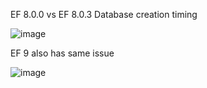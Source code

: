 EF 8.0.0 vs EF 8.0.3 Database creation timing

![image](https://github.com/EvgenyMuryshkin/EF8PPerf/assets/11254187/69f5ee41-1701-4ec5-9d3c-cc39a4cfa739)

EF 9 also has same issue

![image](https://github.com/EvgenyMuryshkin/EF8PPerf/assets/11254187/09859fed-5ebc-4593-97ff-ca64a1173610)
